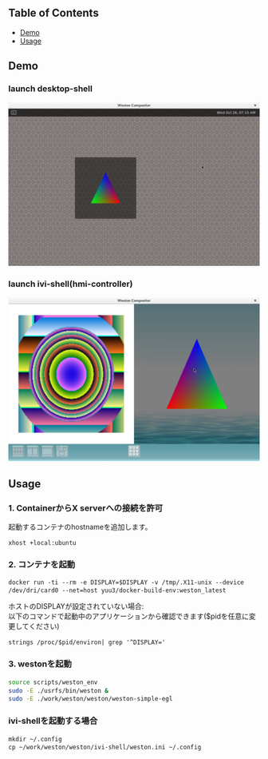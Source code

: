 ## Table of Contents
  * [Demo](#demo)
  * [Usage](#usage)

## Demo
### launch desktop-shell
![](demo/desktopshell-simple-egl.png)

### launch ivi-shell(hmi-controller)
![](demo/ivi-shell-shm-egl.png)

## Usage

### 1. ContainerからX serverへの接続を許可
起動するコンテナのhostnameを追加します。

```
xhost +local:ubuntu
```

### 2. コンテナを起動

```
docker run -ti --rm -e DISPLAY=$DISPLAY -v /tmp/.X11-unix --device /dev/dri/card0 --net=host yuu3/docker-build-env:weston_latest
```

ホストのDISPLAYが設定されていない場合:  
以下のコマンドで起動中のアプリケーションから確認できます($pidを任意に変更してください)
```
strings /proc/$pid/environ| grep '^DISPLAY='
```

### 3. westonを起動

```bash
source scripts/weston_env
sudo -E ./usrfs/bin/weston &
sudo -E ./work/weston/weston/weston-simple-egl
```

### ivi-shellを起動する場合

```
mkdir ~/.config
cp ~/work/weston/weston/ivi-shell/weston.ini ~/.config
```

